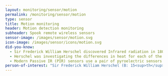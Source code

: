 ```yaml
---
layout: monitoring/sensor/motion
permalink: /monitoring/sensor/motion
type: sensor
title: Motion monitoring
header: Motion detection monitoring
subheader: Spook remote wireless sensors
sensor-image: /images/sensor/motion.svg
icon-image: /images/sensor/icons/motion.svg
did-you-know:
  - Sir Frederick William Herschel discovered Infrared radiation in 1800 which was described back then as "invisible radiation in the spectrum of light lower in energy than red light". He was aware of Sir Issac Newton’s discovery that sunlight could be separated into different colours using refraction through a glass prism. 
  - Herschel was investigating the differences in heat for each of the light forms he called the "thermometrical spectrum". In doing so he discovered that there was a temperature just beyond the red portion of the rainbow spectrum and found this area had the highest temperature of all. Herschel's experiments lead to the discovery of infrared light however the term infrared was coined approximately 75 years later. 
  - Modern Passive IR (PIR) sensors use a pair of pyroelectric sensors (the ability of certain materials to generate an electrical potential when they are heated or cooled) to detect heat energy. The two sensors are beside each other, and when the signal differential between the two sensors changes, for example if a person enters the room, the sensor invokes a switch.
person-of-interest: "Sir Frederick William Herschel (B: 15<sup>th</sup> November 1738 - D: 25<sup>th</sup> August 1822)"
---
```

